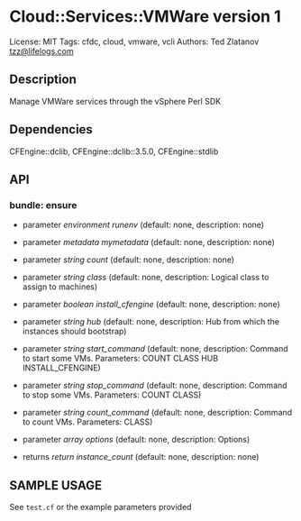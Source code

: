 # Cloud::Services::VMWare version 1

License: MIT
Tags: cfdc, cloud, vmware, vcli
Authors: Ted Zlatanov <tzz@lifelogs.com>

## Description
Manage VMWare services through the vSphere Perl SDK

## Dependencies
CFEngine::dclib, CFEngine::dclib::3.5.0, CFEngine::stdlib

## API
### bundle: ensure
* parameter _environment_ *runenv* (default: none, description: none)

* parameter _metadata_ *mymetadata* (default: none, description: none)

* parameter _string_ *count* (default: none, description: none)

* parameter _string_ *class* (default: none, description: Logical class to assign to machines)

* parameter _boolean_ *install_cfengine* (default: none, description: none)

* parameter _string_ *hub* (default: none, description: Hub from which the instances should bootstrap)

* parameter _string_ *start_command* (default: none, description: Command to start some VMs.  Parameters: COUNT CLASS HUB INSTALL_CFENGINE)

* parameter _string_ *stop_command* (default: none, description: Command to stop some VMs.  Parameters: COUNT CLASS)

* parameter _string_ *count_command* (default: none, description: Command to count VMs.  Parameters: CLASS)

* parameter _array_ *options* (default: none, description: Options)

* returns _return_ *instance_count* (default: none, description: none)


## SAMPLE USAGE
See `test.cf` or the example parameters provided

